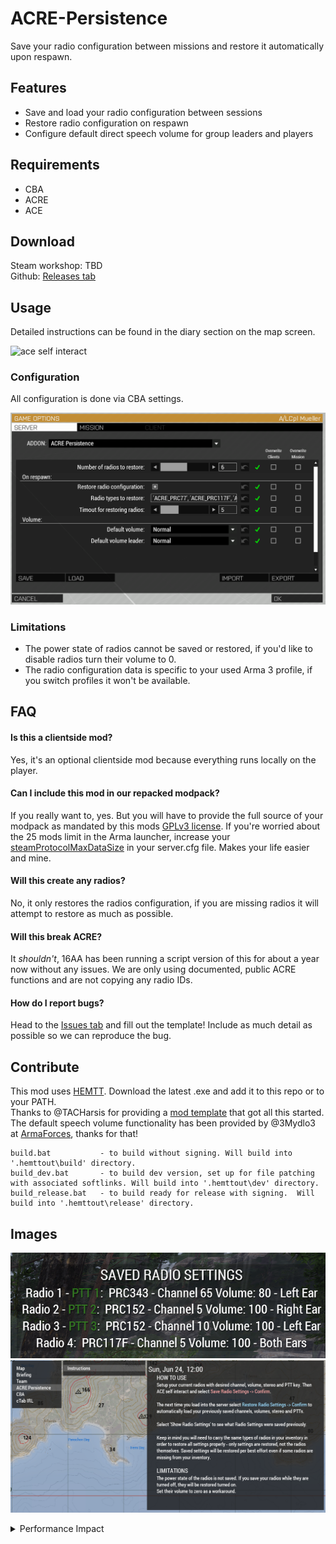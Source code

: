 # ACRE-Persistence
Save your radio configuration between missions and restore it automatically upon respawn.

## Features
- Save and load your radio configuration between sessions
- Restore radio configuration on respawn
- Configure default direct speech volume for group leaders and players

## Requirements
- CBA
- ACRE
- ACE
  
## Download
Steam workshop: TBD  
Github: [Releases tab](https://github.com/16AA-Milsim/ACRE-Persistence/releases)  

## Usage
Detailed instructions can be found in the diary section on the map screen.

![ace self interact](data/acre_persistence_ace-interact.gif)

### Configuration
All configuration is done via CBA settings.

![CBA Settings](data/CBA_settings.png)

### Limitations
- The power state of radios cannot be saved or restored, if you'd like to disable radios turn their volume to 0.
- The radio configuration data is specific to your used Arma 3 profile, if you switch profiles it won't be available.

## FAQ
#### Is this a clientside mod?
Yes, it's an optional clientside mod because everything runs locally on the player.

#### Can I include this mod in our repacked modpack?
If you really want to, yes. But you will have to provide the full source of your modpack as mandated by this mods [GPLv3 license](/LICENSE). If you're worried about the 25 mods limit in the Arma launcher, increase your [steamProtocolMaxDataSize](https://community.bistudio.com/wiki/Arma_3:_Server_Config_File) in your server.cfg file. Makes your life easier and mine.

#### Will this create any radios?
No, it only restores the radios configuration, if you are missing radios it will attempt to restore as much as possible.

#### Will this break ACRE?
It *shouldn't*, 16AA has been running a script version of this for about a year now without any issues. We are only using documented, public ACRE functions and are not copying any radio IDs.

#### How do I report bugs?
Head to the [Issues tab](https://github.com/16AA-Milsim/ACRE-Persistence/issues/new) and fill out the template! Include as much detail as possible so we can reproduce the bug.

## Contribute

This mod uses [HEMTT](https://github.com/BrettMayson/HEMTT). Download the latest .exe and add it to this repo or to your PATH.  
Thanks to @TACHarsis for providing a [mod template](https://github.com/TACHarsis/hemtt-mod-template) that got all this started.  
The default speech volume functionality has been provided by @3Mydlo3 at [ArmaForces](https://armaforces.com/), thanks for that!  

    build.bat           - to build without signing. Will build into '.hemttout\build' directory.
    build_dev.bat       - to build dev version, set up for file patching with associated softlinks. Will build into '.hemttout\dev' directory.
    build_release.bat   - to build ready for release with signing.  Will build into '.hemttout\release' directory.

## Images
![saved settings](data/saved_settings.png)
![diary entry](data/diary_entry.png)

<details>
  <summary>Performance Impact</summary>
  
 Performance metrics have been extracted with Dedmens [ArmaScriptProfiler](https://github.com/dedmen/ArmaScriptProfiler).  
 Generally server FPS should not be affected, all functions are run on the client/player. There are no continuous function running so gameplay impact is minimal.  
 Client FPS will briefly dip on spawn in (when the initial direct speech volume is adjusted), on respawn (when the radio configuration is copied from your corpse and applied) and whenever you manually save or restore the radio config to your ProfileNamespace.  
 Game startup time will increase by approximately 7 ms because of function compiling.  

 The following will show some average function runtimes, measured with a Ryzen 5 5600X@4.5 Ghz and 32GB@3200Mhz RAM.  

 ![performance metrics](data/performance_metrics.png)  
 First columns lists the script name, the second the file location of the script and if applicable the line number and the third column the sum of all script runtimes.  
 In column 4 is the script counter, showing how often script has run in the captured timeframe, column 5 MTPC displays the **Mean Time Per Call**, so how long on average a script runs.  

 `l6AA_acre_XEH_preStart` is the function compile on game startup, it only runs once and increased load time by 6.7 ms.  
 `l6AA_acre_fnc_adjustVoiceVolume` adjusts the direct speech volume after spawn in, it runs multiple times checking if the player is initialized fully (that's the 38 counts) and then completes it's run. It will increase the length of 38 frames by roughly 118.33 μs which would lower your FPS from 50 to 49.53 until the script completes or times out after 5 seconds.  
 `l6AA_acre_fnc_restoreRadiosOnRespawn` runs on every respawn, copying the radio configuration from your corpse and applying it to your new radios. It wil lower your FPS from 50 to 49.98 for a single frame.
 `l6AA_acre_fnc_saveRadioSettings` saves your radio configuration to your ProfileNamespace so you can restore it sometime else. It is quite FPS intensive because it writes to a file (`vars.Arma3Profile`), it will lower your FPS from 50 to 46.5 for a single frame.  
 `l6AA_acre_fnc_restoreRadioSettings` is similar, it has to read from a file and then restore the radio configuration. It will lower your FPS from 50 to 42.8 for a single frame.  
 `l6AA_acre_fnc_showSavedRadioSettings` also needs to read from a file and then display your saved settings. It will lower your FPS from 50 to 48.8 for a single frame.    
  
</details>
